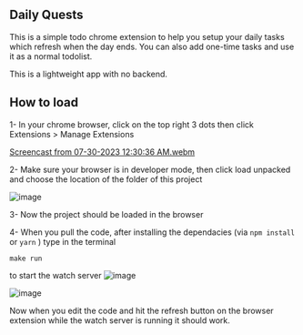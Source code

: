 ## Daily Quests
This is a simple todo chrome extension to help you setup your daily tasks which refresh when the day ends. You can also add one-time tasks and use it as a normal todolist.

This is a lightweight app with no backend.

## How to load
1- In your chrome browser, click on the top right 3 dots then click Extensions > Manage Extensions

[Screencast from 07-30-2023 12:30:36 AM.webm](https://github.com/MoAtefAmer/DailyTaskTrackerExtension/assets/47057819/2f16e361-1427-46cf-86c7-e89f25a69d3b)


2- Make sure your browser is in developer mode, then click load unpacked and choose the location of the folder of this project

![image](https://github.com/MoAtefAmer/DailyTaskTrackerExtension/assets/47057819/a8d0aeeb-a158-4b3f-8144-22debaec8443)


3- Now the project should be loaded in the browser

4- When you pull the code, after installing the dependacies (via ```npm install``` or ```yarn``` ) type in the terminal
```
make run
```
to start the watch server
![image](https://github.com/MoAtefAmer/DailyTaskTrackerExtension/assets/47057819/ad874ab8-e067-41cf-87a3-0fbb65f957e9)

![image](https://github.com/MoAtefAmer/DailyTaskTrackerExtension/assets/47057819/903b27ec-0171-4438-bca4-57258c5f4c5a)

Now when you edit the code and hit the refresh button on the browser extension while the watch server is running it should work.




